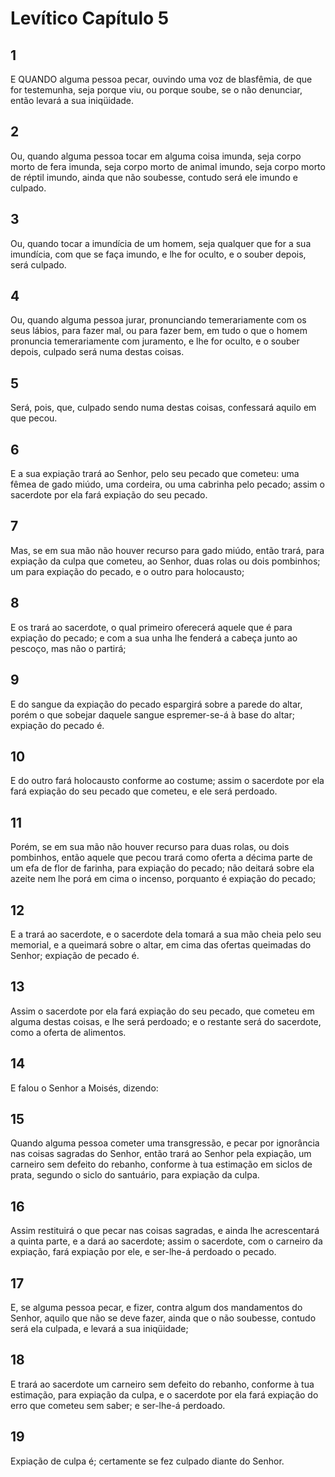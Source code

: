 # Levítico Capítulo 5

## 1
E QUANDO alguma pessoa pecar, ouvindo uma voz de blasfêmia, de que for testemunha, seja porque viu, ou porque soube, se o não denunciar, então levará a sua iniqüidade.

## 2
Ou, quando alguma pessoa tocar em alguma coisa imunda, seja corpo morto de fera imunda, seja corpo morto de animal imundo, seja corpo morto de réptil imundo, ainda que não soubesse, contudo será ele imundo e culpado.

## 3
Ou, quando tocar a imundícia de um homem, seja qualquer que for a sua imundícia, com que se faça imundo, e lhe for oculto, e o souber depois, será culpado.

## 4
Ou, quando alguma pessoa jurar, pronunciando temerariamente com os seus lábios, para fazer mal, ou para fazer bem, em tudo o que o homem pronuncia temerariamente com juramento, e lhe for oculto, e o souber depois, culpado será numa destas coisas.

## 5
Será, pois, que, culpado sendo numa destas coisas, confessará aquilo em que pecou.

## 6
E a sua expiação trará ao Senhor, pelo seu pecado que cometeu: uma fêmea de gado miúdo, uma cordeira, ou uma cabrinha pelo pecado; assim o sacerdote por ela fará expiação do seu pecado.

## 7
Mas, se em sua mão não houver recurso para gado miúdo, então trará, para expiação da culpa que cometeu, ao Senhor, duas rolas ou dois pombinhos; um para expiação do pecado, e o outro para holocausto;

## 8
E os trará ao sacerdote, o qual primeiro oferecerá aquele que é para expiação do pecado; e com a sua unha lhe fenderá a cabeça junto ao pescoço, mas não o partirá;

## 9
E do sangue da expiação do pecado espargirá sobre a parede do altar, porém o que sobejar daquele sangue espremer-se-á à base do altar; expiação do pecado é.

## 10
E do outro fará holocausto conforme ao costume; assim o sacerdote por ela fará expiação do seu pecado que cometeu, e ele será perdoado.

## 11
Porém, se em sua mão não houver recurso para duas rolas, ou dois pombinhos, então aquele que pecou trará como oferta a décima parte de um efa de flor de farinha, para expiação do pecado; não deitará sobre ela azeite nem lhe porá em cima o incenso, porquanto é expiação do pecado;

## 12
E a trará ao sacerdote, e o sacerdote dela tomará a sua mão cheia pelo seu memorial, e a queimará sobre o altar, em cima das ofertas queimadas do Senhor; expiação de pecado é.

## 13
Assim o sacerdote por ela fará expiação do seu pecado, que cometeu em alguma destas coisas, e lhe será perdoado; e o restante será do sacerdote, como a oferta de alimentos.

## 14
E falou o Senhor a Moisés, dizendo:

## 15
Quando alguma pessoa cometer uma transgressão, e pecar por ignorância nas coisas sagradas do Senhor, então trará ao Senhor pela expiação, um carneiro sem defeito do rebanho, conforme à tua estimação em siclos de prata, segundo o siclo do santuário, para expiação da culpa.

## 16
Assim restituirá o que pecar nas coisas sagradas, e ainda lhe acrescentará a quinta parte, e a dará ao sacerdote; assim o sacerdote, com o carneiro da expiação, fará expiação por ele, e ser-lhe-á perdoado o pecado.

## 17
E, se alguma pessoa pecar, e fizer, contra algum dos mandamentos do Senhor, aquilo que não se deve fazer, ainda que o não soubesse, contudo será ela culpada, e levará a sua iniqüidade;

## 18
E trará ao sacerdote um carneiro sem defeito do rebanho, conforme à tua estimação, para expiação da culpa, e o sacerdote por ela fará expiação do erro que cometeu sem saber; e ser-lhe-á perdoado.

## 19
Expiação de culpa é; certamente se fez culpado diante do Senhor.

